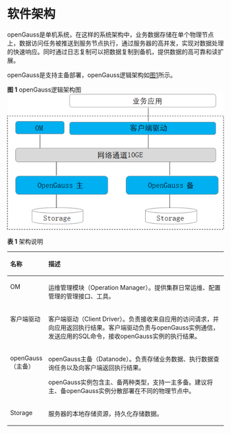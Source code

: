 # 软件架构<a name="ZH-CN_CONCEPT_0251307661"></a>

openGauss是单机系统，在这样的系统架构中，业务数据存储在单个物理节点上，数据访问任务被推送到服务节点执行，通过服务器的高并发，实现对数据处理的快速响应。同时通过日志复制可以把数据复制到备机，提供数据的高可靠和读扩展。

openGauss是支持主备部署，openGauss逻辑架构如[图1](#zh-cn_topic_0237080634_zh-cn_topic_0231764167_fig5205420191411)所示。

**图 1**  openGauss逻辑架构图<a name="zh-cn_topic_0237080634_zh-cn_topic_0231764167_fig5205420191411"></a>  
![](figures/openGauss逻辑架构图.png "openGauss逻辑架构图")

**表 1**  架构说明

<a name="zh-cn_topic_0237080634_zh-cn_topic_0231764167_table5479978919151"></a>
<table><thead align="left"><tr id="zh-cn_topic_0237080634_zh-cn_topic_0231764167_row4411284819151"><th class="cellrowborder" valign="top" width="14.469999999999999%" id="mcps1.2.3.1.1"><p id="zh-cn_topic_0237080634_zh-cn_topic_0231764167_p404366191511"><a name="zh-cn_topic_0237080634_zh-cn_topic_0231764167_p404366191511"></a><a name="zh-cn_topic_0237080634_zh-cn_topic_0231764167_p404366191511"></a>名称</p>
</th>
<th class="cellrowborder" valign="top" width="85.53%" id="mcps1.2.3.1.2"><p id="zh-cn_topic_0237080634_zh-cn_topic_0231764167_p7387596191511"><a name="zh-cn_topic_0237080634_zh-cn_topic_0231764167_p7387596191511"></a><a name="zh-cn_topic_0237080634_zh-cn_topic_0231764167_p7387596191511"></a>描述</p>
</th>
</tr>
</thead>
<tbody><tr id="zh-cn_topic_0237080634_zh-cn_topic_0231764167_row3200216592122"><td class="cellrowborder" valign="top" width="14.469999999999999%" headers="mcps1.2.3.1.1 "><p id="zh-cn_topic_0237080634_zh-cn_topic_0231764167_p1877290192147"><a name="zh-cn_topic_0237080634_zh-cn_topic_0231764167_p1877290192147"></a><a name="zh-cn_topic_0237080634_zh-cn_topic_0231764167_p1877290192147"></a>OM</p>
</td>
<td class="cellrowborder" valign="top" width="85.53%" headers="mcps1.2.3.1.2 "><p id="zh-cn_topic_0237080634_zh-cn_topic_0231764167_p4420997892147"><a name="zh-cn_topic_0237080634_zh-cn_topic_0231764167_p4420997892147"></a><a name="zh-cn_topic_0237080634_zh-cn_topic_0231764167_p4420997892147"></a>运维管理模块（Operation Manager）。提供集群日常运维、配置管理的管理接口、工具。</p>
</td>
</tr>
<tr id="zh-cn_topic_0237080634_zh-cn_topic_0231764167_row6476976919151"><td class="cellrowborder" valign="top" width="14.469999999999999%" headers="mcps1.2.3.1.1 "><p id="zh-cn_topic_0237080634_zh-cn_topic_0231764167_p11262944162914"><a name="zh-cn_topic_0237080634_zh-cn_topic_0231764167_p11262944162914"></a><a name="zh-cn_topic_0237080634_zh-cn_topic_0231764167_p11262944162914"></a>客户端驱动</p>
</td>
<td class="cellrowborder" valign="top" width="85.53%" headers="mcps1.2.3.1.2 "><p id="zh-cn_topic_0237080634_zh-cn_topic_0231764167_p23234897162914"><a name="zh-cn_topic_0237080634_zh-cn_topic_0231764167_p23234897162914"></a><a name="zh-cn_topic_0237080634_zh-cn_topic_0231764167_p23234897162914"></a>客户端驱动（Client Driver）。负责接收来自应用的访问请求，并向应用返回执行结果。客户端驱动负责与openGauss实例通信，发送应用的SQL命令，接收openGauss实例的执行结果。</p>
</td>
</tr>
<tr id="zh-cn_topic_0237080634_zh-cn_topic_0231764167_row5813821019151"><td class="cellrowborder" valign="top" width="14.469999999999999%" headers="mcps1.2.3.1.1 "><p id="zh-cn_topic_0237080634_zh-cn_topic_0231764167_p29314576162914"><a name="zh-cn_topic_0237080634_zh-cn_topic_0231764167_p29314576162914"></a><a name="zh-cn_topic_0237080634_zh-cn_topic_0231764167_p29314576162914"></a>openGauss（主备）</p>
</td>
<td class="cellrowborder" valign="top" width="85.53%" headers="mcps1.2.3.1.2 "><p id="zh-cn_topic_0237080634_zh-cn_topic_0231764167_p1933624014508"><a name="zh-cn_topic_0237080634_zh-cn_topic_0231764167_p1933624014508"></a><a name="zh-cn_topic_0237080634_zh-cn_topic_0231764167_p1933624014508"></a>openGauss主备（Datanode）。负责存储业务数据、执行数据查询任务以及向客户端返回执行结果。</p>
<p id="zh-cn_topic_0237080634_zh-cn_topic_0231764167_p56577630162914"><a name="zh-cn_topic_0237080634_zh-cn_topic_0231764167_p56577630162914"></a><a name="zh-cn_topic_0237080634_zh-cn_topic_0231764167_p56577630162914"></a>openGauss实例包含主、备两种类型，支持一主多备。建议将主、备openGauss实例分散部署在不同的物理节点中。</p>
</td>
</tr>
<tr id="zh-cn_topic_0237080634_zh-cn_topic_0231764167_row4354812919183"><td class="cellrowborder" valign="top" width="14.469999999999999%" headers="mcps1.2.3.1.1 "><p id="zh-cn_topic_0237080634_zh-cn_topic_0231764167_p553181019183"><a name="zh-cn_topic_0237080634_zh-cn_topic_0231764167_p553181019183"></a><a name="zh-cn_topic_0237080634_zh-cn_topic_0231764167_p553181019183"></a>Storage</p>
</td>
<td class="cellrowborder" valign="top" width="85.53%" headers="mcps1.2.3.1.2 "><p id="zh-cn_topic_0237080634_zh-cn_topic_0231764167_p64149272191943"><a name="zh-cn_topic_0237080634_zh-cn_topic_0231764167_p64149272191943"></a><a name="zh-cn_topic_0237080634_zh-cn_topic_0231764167_p64149272191943"></a>服务器的本地存储资源，持久化存储数据。</p>
</td>
</tr>
</tbody>
</table>

